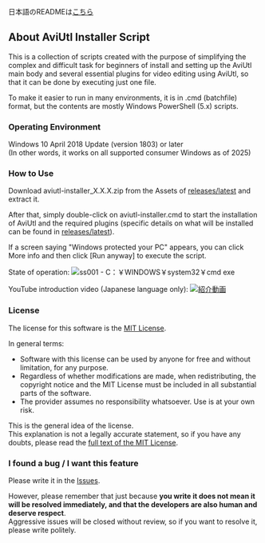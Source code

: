 日本語のREADMEは[こちら](./docs/README.ja.md)

## About AviUtl Installer Script
This is a collection of scripts created with the purpose of simplifying the complex and difficult task for beginners of install and setting up the AviUtl main body and several essential plugins for video editing using AviUtl, so that it can be done by executing just one file.

To make it easier to run in many environments, it is in .cmd (batchfile) format, but the contents are mostly Windows PowerShell (5.x) scripts.

### Operating Environment
Windows 10 April 2018 Update (version 1803) or later\
(In other words, it works on all supported consumer Windows as of 2025)

### How to Use
Download aviutl-installer_X.X.X.zip from the Assets of [releases/latest](https://github.com/menndouyukkuri/aviutl-installer-script/releases/latest) and extract it.

After that, simply double-click on aviutl-installer.cmd to start the installation of AviUtl and the required plugins (specific details on what will be installed can be found in [releases/latest](https://github.com/menndouyukkuri/aviutl-installer-script/releases/latest)).

If a screen saying "Windows protected your PC" appears, you can click More info and then click [Run anyway] to execute the script.

State of operation:
![ss001 - C：￥WINDOWS￥system32￥cmd exe](https://github.com/user-attachments/assets/0028f0cf-a45a-4ee3-864c-697360e5145c)

YouTube introduction video (Japanese language only):
[![紹介動画](https://github.com/user-attachments/assets/c0dbb594-0c99-4ac0-96e1-fc51f924ba78)](https://youtu.be/fJYp_nV-yrg)

### License
The license for this software is the [MIT License](./LICENSE).

In general terms:
* Software with this license can be used by anyone for free and without limitation, for any purpose.
* Regardless of whether modifications are made, when redistributing, the copyright notice and the MIT License must be included in all substantial parts of the software.
* The provider assumes no responsibility whatsoever. Use is at your own risk.

This is the general idea of the license.\
This explanation is not a legally accurate statement, so if you have any doubts, please read the [full text of the MIT License](./LICENSE).

### I found a bug / I want this feature
Please write it in the [Issues](https://github.com/menndouyukkuri/aviutl-installer-script/issues).

However, please remember that just because **you write it does not mean it will be resolved immediately, and that the developers are also human and deserve respect**.\
Aggressive issues will be closed without review, so if you want to resolve it, please write politely.